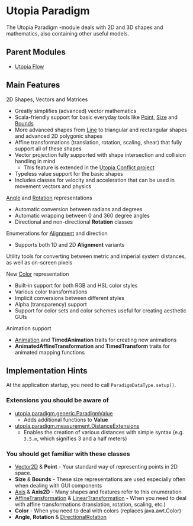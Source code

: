 # Utopia Paradigm
The Utopia Paradigm -module deals with 2D and 3D shapes and mathematics, also containing other useful models.

## Parent Modules
- [Utopia Flow](https://github.com/Mikkomario/Utopia-Scala/tree/master/Flow)

## Main Features

2D Shapes, Vectors and Matrices
- Greatly simplifies (advanced) vector mathematics
- Scala-friendly support for basic everyday tools like 
  [Point](https://github.com/Mikkomario/Utopia-Scala/blob/master/Paradigm/src/utopia/paradigm/shape/shape2d/vector/point/Point.scala), 
  [Size](https://github.com/Mikkomario/Utopia-Scala/blob/master/Paradigm/src/utopia/paradigm/shape/shape2d/vector/size/Size.scala) 
  and [Bounds](https://github.com/Mikkomario/Utopia-Scala/blob/master/Paradigm/src/utopia/paradigm/shape/shape2d/area/polygon/c4/bounds/Bounds.scala)
- More advanced shapes from [Line](https://github.com/Mikkomario/Utopia-Scala/blob/master/Paradigm/src/utopia/paradigm/shape/shape2d/line/Line.scala) 
  to triangular and rectangular shapes and advanced 2D polygonic shapes
- Affine transformations (translation, rotation, scaling, shear) that fully support all of these shapes
- Vector projection fully supported with shape intersection and collision handling in mind
    - This feature is extended in the [Utopia Conflict project](https://github.com/Mikkomario/Utopia-Scala/tree/master/Conflict)
- Typeless value support for the basic shapes
- Includes classes for velocity and acceleration that can be used in movement vectors and physics

[Angle](https://github.com/Mikkomario/Utopia-Scala/blob/master/Paradigm/src/utopia/paradigm/angular/Angle.scala) and 
[Rotation](https://github.com/Mikkomario/Utopia-Scala/blob/master/Paradigm/src/utopia/paradigm/angular/Rotation.scala) representations
- Automatic conversion between radians and degrees
- Automatic wrapping between 0 and 360 degree angles
- Directional and non-directional **Rotation** classes

Enumerations for [Alignment](https://github.com/Mikkomario/Utopia-Scala/blob/master/Paradigm/src/utopia/paradigm/enumeration/Alignment.scala) 
and direction
- Supports both 1D and 2D **Alignment** variants

Utility tools for converting between metric and imperial system distances, as well as on-screen pixels

New [Color](https://github.com/Mikkomario/Utopia-Scala/blob/master/Paradigm/src/utopia/paradigm/color/Color.scala) representation
- Built-in support for both RGB and HSL color styles
- Various color transformations
- Implicit conversions between different styles
- Alpha (transparency) support
- Support for color sets and color schemes useful for creating aesthetic GUIs

Animation support
- [Animation](https://github.com/Mikkomario/Utopia-Scala/blob/master/Paradigm/src/utopia/paradigm/animation/Animation.scala) 
  and **TimedAnimation** traits for creating new animations
- **AnimatedAffineTransformation** and **TimedTransform** traits for animated mapping functions

## Implementation Hints
At the application startup, you need to call `ParadigmDataType.setup()`.

### Extensions you should be aware of
- [utopia.paradigm.generic.ParadigmValue](https://github.com/Mikkomario/Utopia-Scala/blob/master/Paradigm/src/utopia/paradigm/generic/ParadigmValue.scala)
  - Adds additional functions to **Value**
- [utopia.paradigm.measurement.DistanceExtensions](https://github.com/Mikkomario/Utopia-Scala/blob/master/Paradigm/src/utopia/paradigm/measurement/DistanceExtensions.scala)
  - Enables the creation of various distances with simple syntax (e.g. `3.5.m`, which signifies 3 and a half meters)

### You should get familiar with these classes
- [Vector2D](https://github.com/Mikkomario/Utopia-Scala/blob/master/Paradigm/src/utopia/paradigm/shape/shape2d/vector/Vector2D.scala) & 
  **Point** - Your standard way of representing points in 2D space.
- **Size** & **Bounds** - These size representations are used especially often when dealing with GUI components
- [Axis](https://github.com/Mikkomario/Utopia-Scala/blob/master/Paradigm/src/utopia/paradigm/enumeration/Axis.scala) & 
  **Axis2D** - Many shapes and features refer to this enumeration
- [AffineTransformation](https://github.com/Mikkomario/Utopia-Scala/blob/master/Paradigm/src/utopia/paradigm/transform/AffineTransformation.scala) & 
  [LinearTransformation](https://github.com/Mikkomario/Utopia-Scala/blob/master/Paradigm/src/utopia/paradigm/transform/LinearTransformation.scala) - 
  When you need to deal with affine transformations (translation, rotation, scaling, etc.)
- **Color** - When you need to deal with colors (replaces java.awt.Color)
- **Angle**, **Rotation** & 
  [DirectionalRotation](https://github.com/Mikkomario/Utopia-Scala/blob/master/Paradigm/src/utopia/paradigm/angular/DirectionalRotation.scala)